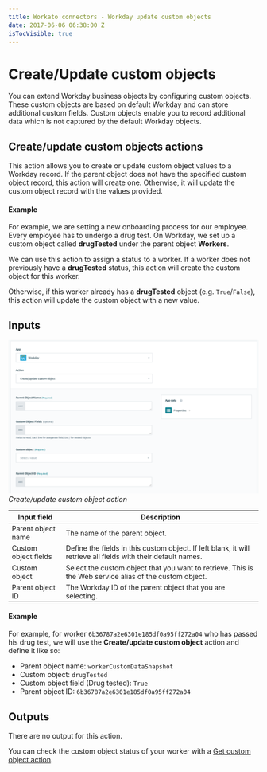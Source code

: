 ```yaml
---
title: Workato connectors - Workday update custom objects
date: 2017-06-06 06:38:00 Z
isTocVisible: true
---
```


# Create/Update custom objects
You can extend Workday business objects by configuring custom objects. These custom objects are based on default Workday and can store additional custom fields. Custom objects enable you to record additional data which is not captured by the default Workday objects.

## Create/update custom objects actions
This action allows you to create or update custom object values to a Workday record. If the parent object does not have the specified custom object record, this action will create one. Otherwise, it will update the custom object record with the values provided.

#### Example
For example, we are setting a new onboarding process for our employee. Every employee has to undergo a drug test. On Workday, we set up a custom object called **drugTested** under the parent object **Workers**.

We can use this action to assign a status to a worker. If a worker does not previously have a **drugTested** status, this action will create the custom object for this worker.

Otherwise, if this worker already has a **drugTested** object (e.g. `True`/`False`), this action will update the custom object with a new value.

## Inputs
![Create custom object action](/assets/images/connectors/workday/create-custom-object-action.png)
*Create/update custom object action*

| Input field          | Description |
| -------------------- | ----------- |
| Parent object name   | The name of the parent object. |
| Custom object fields | Define the fields in this custom object. If left blank, it will retrieve all fields with their default names.   |
| Custom object        | Select the custom object that you want to retrieve. This is the Web service alias of the custom object. |
| Parent object ID     | The Workday ID of the parent object that you are selecting. |

#### Example
For example, for worker `6b36787a2e6301e185df0a95ff272a04` who has passed his drug test, we will use the **Create/update custom object** action and define it like so:
- Parent object name: `workerCustomDataSnapshot`
- Custom object: `drugTested`
- Custom object field (Drug tested): `True`
- Parent object ID: `6b36787a2e6301e185df0a95ff272a04`

## Outputs
There are no output for this action.

You can check the custom object status of your worker with a [Get custom object action](/connectors/workday/get-custom-objects.md).
